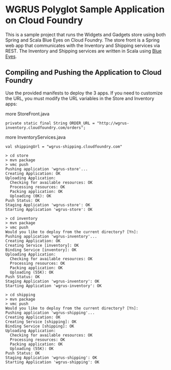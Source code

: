 # WGRUS Polyglot Sample Application on Cloud Foundry
This is a sample project that runs the Widgets and Gadgets store using both Spring and Scala Blue Eyes on Cloud Foundry.  The store front is a Spring web app that communicates with the Inventory and Shipping services via REST.  The Inventory and Shipping services are written in Scala using [Blue Eyes](https://github.com/jdegoes/blueeyes).  


## Compiling and Pushing the Application to Cloud Foundry

Use the provided manifests to deploy the 3 apps.  If you need to customize the URL, you must modify the URL variables in the Store and Inventory apps:

more StoreFront.java

    private static final String ORDER_URL = "http://wgrus-inventory.cloudfoundry.com/orders";

more InventoryServices.java

    val shippingUrl = "wgrus-shipping.cloudfoundry.com"

    > cd store
    > mvn package
    > vmc push
   	Pushing application 'wgrus-store'...
	Creating Application: OK
	Uploading Application:
	  Checking for available resources: OK
	  Processing resources: OK
	  Packing application: OK
	  Uploading (0K): OK   
	Push Status: OK
	Staging Application 'wgrus-store': OK                                        
	Starting Application 'wgrus-store': OK
	
	> cd inventory
    > mvn package
    > vmc push
    Would you like to deploy from the current directory? [Yn]: 
	Pushing application 'wgrus-inventory'...
	Creating Application: OK
	Creating Service [inventory]: OK
	Binding Service [inventory]: OK
	Uploading Application:
	  Checking for available resources: OK
	  Processing resources: OK
	  Packing application: OK
	  Uploading (55K): OK   
	Push Status: OK
	Staging Application 'wgrus-inventory': OK                                        
	Starting Application 'wgrus-inventory': OK
	
	> cd shipping
    > mvn package
    > vmc push
    Would you like to deploy from the current directory? [Yn]: 
	Pushing application 'wgrus-shipping'...
	Creating Application: OK
	Creating Service [shipping]: OK
	Binding Service [shipping]: OK
	Uploading Application:
	  Checking for available resources: OK
	  Processing resources: OK
	  Packing application: OK
	  Uploading (55K): OK   
	Push Status: OK
	Staging Application 'wgrus-shipping': OK                                        
	Starting Application 'wgrus-shipping': OK
	


